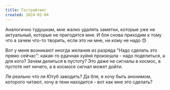 ```yaml
---
title: Гострайтинг 
created: 2024-02-04
---
```


Аналогично тудушкам, мне жалко удалять заметки, которые уже не актуальный, которые не пригодятся мне. И бля снова приходим к тому что а зачем что-то творить, если это ни мне, ни кому не надо 😓

Вот у меня возникают иногда желания из разряда "Надо сделать это прямо сейчас": какая-то рдачная хуйня произошла - надо поделиться, а для кого? Зачем делиться в пустоту? Это даже не сигналы в космос, в пустоте нет ничего, а в космосе сигнал может дойти.

Ля реально что ли Ютуб заводить? Да бля, я хочу быть анонимом, которого читают, хочу в тени находится - вот как мне это сделать? 